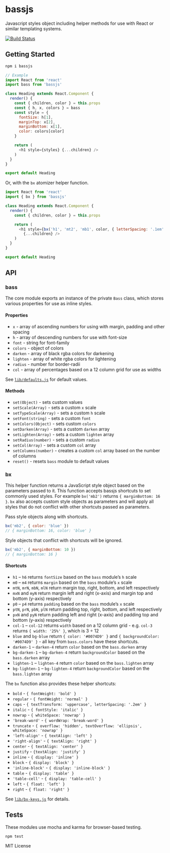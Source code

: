 # bassjs

Javascript styles object including helper methods for use with React or similar templating systems.

[![Build Status](https://travis-ci.org/jxnblk/bassjs.svg?branch=master)](https://travis-ci.org/jxnblk/bassjs)

## Getting Started

```bash
npm i bassjs
```

```js
// Example
import React from 'react'
import bass from 'bassjs'

class Heading extends React.Component {
  render() {
    const { children, color } = this.props
    const { h, x, colors } = bass
    const style = {
      fontSize: h[1],
      marginTop: x[2],
      marginBottom: x[1],
      color: colors[color]
    }

    return (
      <h1 style={styles} {...children} />
    )
  }
}

export default Heading
```

Or, with the `bx` atomizer helper function.

```js
import React from 'react'
import { bx } from 'bassjs'

class Heading extends React.Component {
  render() {
    const { children, color } = this.props

    return (
      <h1 style={bx('h1', 'mt2', 'mb1', color, { letterSpacing: '.1em' })}
        {...children} />
    )
  }
}

export default Heading
```

## API

### bass

The core module exports an instance of the private `Bass` class, which stores various properties for use as inline styles.

#### Properties

- `x` - array of ascending numbers for using with margin, padding and other spacing
- `h` - array of descending numbers for use with font-size
- `font` - string for font-family
- `colors` - object of colors
- `darken` - array of black rgba colors for darkening
- `lighten` - array of white rgba colors for lightening
- `radius` - number for border-radii
- `col` - array of percentages based on a 12 column grid for use as widths

See [`lib/defaults.js`](lib/defaults.js) for default values.

#### Methods

- `set(Object)` - sets custom values
- `setScale(Array)` - sets a custom `x` scale
- `setTypeScale(Array)` - sets a custom `h` scale
- `setFont(string)` - sets a custom `font`
- `setColors(Object)` - sets custom `colors`
- `setDarken(Array)` - sets a custom `darken` array
- `setLighten(Array)` - sets a custom `lighten` array
- `setRadius(number)` - sets a custom `radius`
- `setCol(Array)` - sets a custom `col` array
- `setColumns(number)` - creates a custom `col` array based on the number of columns
- `reset()` - resets `bass` module to default values


### bx

This helper function returns a JavaScript style object based on the parameters passed to it.
This function accepts bassjs shortcuts to set commonly used styles.
For example `bx('mb2')` returns `{ marginBottom: 16 }`.
`bx` also accepts custom style objects as parameters and will apply all styles that do not conflict with other shortcuts passed as parameters.

Pass style objects along with shortcuts.

```js
bx('mb2', { color: 'blue' })
// { marginBottom: 16, color: 'blue' }
```

Style objects that conflict with shortcuts will be ignored.

```js
bx('mb2', { marginBottom: 10 })
// { marginBottom: 16 }
```

#### Shortcuts

- `h1` – `h6` returns `fontSize` based on the `bass` module’s `h` scale
- `m0` – `m4` returns `margin` based on the `bass` module’s `x` scale
- `mtN`, `mrN`, `mbN`, `mlN` return margin top, right, bottom, and left respectively
- `mxN` and `myN` return margin left and right (x-axis) and margin top and bottom (y-axis) respectively
- `p0` – `p4` returns `padding` based on the `bass` module’s `x` scale
- `ptN`, `prN`, `pbN`, `plN` return padding top, right, bottom, and left respectively
- `pxN` and `pyN` return padding left and right (x-axis) and padding top and bottom (y-axis) respectively
- `col-1` – `col-12` returns `width` based on a 12 column grid - e.g. `col-3` returns `{ width: '25%' }`, which is 3 ÷ 12
- `blue` and `bg-blue` return `{ color: '#0074D9' }` and `{ backgroundColor: '#0074D9' }` - all key from `bass.colors` have these shortcuts.
- `darken-1` – `darken-4` return `color` based on the `bass.darken` array
- `bg-darken-1` – `bg-darken-4` return `backgroundColor` based on the `bass.darken` array
- `lighten-1` – `lighten-4` return `color` based on the `bass.lighten` array
- `bg-lighten-1` – `bg-lighten-4` return `backgroundColor` based on the `bass.lighten` array

The `bx` function also provides these helper shortcuts:

- `bold` - `{ fontWeight: 'bold' }`
- `regular` - `{ fontWeight: 'normal' }`
- `caps` - `{ textTransform: 'uppercase', letterSpacing: '.2em' }`
- `italic` -  `{ fontStyle: 'italic' }`
- `nowrap` - `{ whiteSpace: 'nowrap' }`
- `'break-word'` - `{ wordWrap: 'break-word' }`
- `truncate` - `{ overflow: 'hidden', textOverflow: 'ellipsis', whiteSpace: 'nowrap' }`
- `'left-align'` - `{ textAlign: 'left' }`
- `'right-align'` - `{ textAlign: 'right' }`
- `center` - `{ textAlign: 'center' }`
- `justify` - `{textAlign: 'justify' }`
- `inline` - `{ display: 'inline' }`
- `block` - `{ display: 'block' }`
- `'inline-block'` - `{ display: 'inline-block' }`
- `table` - `{ display: 'table' }`
- `'table-cell'` - `{ display: 'table-cell' }`
- `left` - `{ float: 'left' }`
- `right` - `{ float: 'right' }`

See [`lib/bx-keys.js`](lib/bx-keys.js) for details.

## Tests

These modules use mocha and karma for browser-based testing.

```
npm test
```

MIT License

